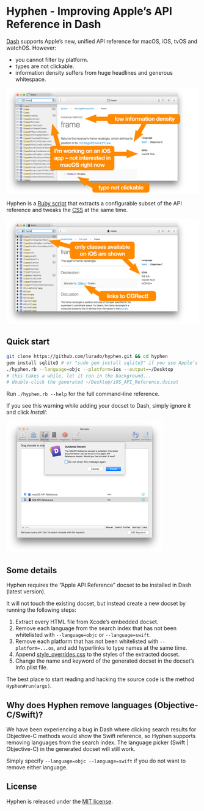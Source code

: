 # Hyphen - Improving Apple’s API Reference in Dash

[Dash](https://kapeli.com/dash) supports Apple’s new, unified API reference for macOS, iOS, tvOS and watchOS. However:

* you cannot filter by platform.
* types are not clickable.
* information density suffers from huge headlines and generous whitespace.

<img src="images/before.png" width="600">

Hyphen is a [Ruby script](./hyphen.rb) that extracts a configurable subset of the API reference and tweaks the [CSS](./style_overrides.css) at the same time.

<img src="images/after.png" width="600">

## Quick start

```bash
git clone https://github.com/lurado/hyphen.git && cd hyphen
gem install sqlite3 # or "sudo gem install sqlite3" if you use Apple’s Ruby
./hyphen.rb --language=objc --platform=ios --output=~/Desktop
# this takes a while, let it run in the background...
# double-click the generated ~/Desktop/iOS_API_Reference.docset
```

Run `./hyphen.rb --help` for the full command-line reference.

If you see this warning while adding your docset to Dash, simply ignore it and click _Install_:

<img src="images/warning.png" width="410">

## Some details

Hyphen requires the “Apple API Reference” docset to be installed in Dash (latest version).

It will not touch the existing docset, but instead create a new docset by running the following steps:

1. Extract every HTML file from Xcode’s embedded docset.
2. Remove each language from the search index that has not been whitelisted with `--language=objc` or `--language=swift`.
3. Remove each platform that has not been whitelisted with `--platform=...os`, and add hyperlinks to type names at the same time.
4. Append [style_overrides.css](./style_overrides.css) to the styles of the extracted docset.
5. Change the name and keyword of the generated docset in the docset’s Info.plist file.

The best place to start reading and hacking the source code is the method `Hyphen#run(args)`.

## Why does Hyphen remove languages (Objective-C/Swift)?

We have been experiencing a bug in Dash where clicking search results for Objective-C methods would show the Swift reference, so Hyphen supports removing languages from the search index. The language picker (Swift | Objective-C) in the generated docset will still work.

Simply specify `--language=objc --language=swift` if you do not want to remove either language.

## License

Hyphen is released under the [MIT license](LICENSE).
